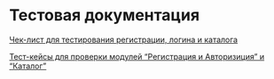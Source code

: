 # Тестовая документация
[Чек-лист для тестирования регистрации, логина и каталога](https://docs.google.com/spreadsheets/d/1mM8IZCOEC00CxpNaHuMz-x6ToCv00Me00RhDO3XyfKE/edit?usp=sharing)

[Тест-кейсы для проверки модулей “Регистрация и Авторизиция” и “Каталог”](https://github.com/Ramilia7/docs/blob/main/Case_Volozhanina.pdf)
